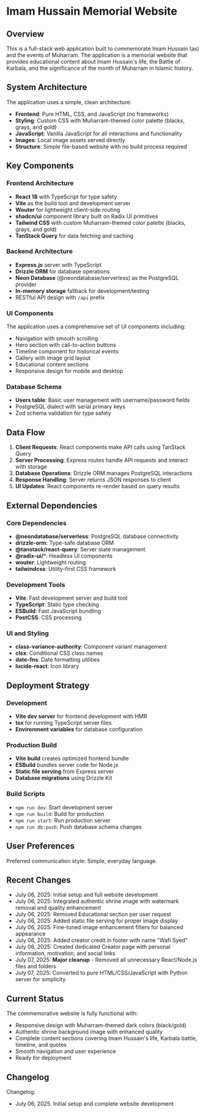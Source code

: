 # Imam Hussain Memorial Website

## Overview

This is a full-stack web application built to commemorate Imam Hussain (as) and the events of Muharram. The application is a memorial website that provides educational content about Imam Hussain's life, the Battle of Karbala, and the significance of the month of Muharram in Islamic history.

## System Architecture

The application uses a simple, clean architecture:

- **Frontend**: Pure HTML, CSS, and JavaScript (no frameworks)
- **Styling**: Custom CSS with Muharram-themed color palette (blacks, grays, and gold)
- **JavaScript**: Vanilla JavaScript for all interactions and functionality
- **Images**: Local image assets served directly
- **Structure**: Simple file-based website with no build process required

## Key Components

### Frontend Architecture
- **React 18** with TypeScript for type safety
- **Vite** as the build tool and development server
- **Wouter** for lightweight client-side routing
- **shadcn/ui** component library built on Radix UI primitives
- **Tailwind CSS** with custom Muharram-themed color palette (blacks, grays, and gold)
- **TanStack Query** for data fetching and caching

### Backend Architecture
- **Express.js** server with TypeScript
- **Drizzle ORM** for database operations
- **Neon Database** (@neondatabase/serverless) as the PostgreSQL provider
- **In-memory storage** fallback for development/testing
- RESTful API design with `/api` prefix

### UI Components
The application uses a comprehensive set of UI components including:
- Navigation with smooth scrolling
- Hero section with call-to-action buttons
- Timeline component for historical events
- Gallery with image grid layout
- Educational content sections
- Responsive design for mobile and desktop

### Database Schema
- **Users table**: Basic user management with username/password fields
- PostgreSQL dialect with serial primary keys
- Zod schema validation for type safety

## Data Flow

1. **Client Requests**: React components make API calls using TanStack Query
2. **Server Processing**: Express routes handle API requests and interact with storage
3. **Database Operations**: Drizzle ORM manages PostgreSQL interactions
4. **Response Handling**: Server returns JSON responses to client
5. **UI Updates**: React components re-render based on query results

## External Dependencies

### Core Dependencies
- **@neondatabase/serverless**: PostgreSQL database connectivity
- **drizzle-orm**: Type-safe database ORM
- **@tanstack/react-query**: Server state management
- **@radix-ui/***: Headless UI components
- **wouter**: Lightweight routing
- **tailwindcss**: Utility-first CSS framework

### Development Tools
- **Vite**: Fast development server and build tool
- **TypeScript**: Static type checking
- **ESBuild**: Fast JavaScript bundling
- **PostCSS**: CSS processing

### UI and Styling
- **class-variance-authority**: Component variant management
- **clsx**: Conditional CSS class names
- **date-fns**: Date formatting utilities
- **lucide-react**: Icon library

## Deployment Strategy

### Development
- **Vite dev server** for frontend development with HMR
- **tsx** for running TypeScript server files
- **Environment variables** for database configuration

### Production Build
- **Vite build** creates optimized frontend bundle
- **ESBuild** bundles server code for Node.js
- **Static file serving** from Express server
- **Database migrations** using Drizzle Kit

### Build Scripts
- `npm run dev`: Start development server
- `npm run build`: Build for production
- `npm run start`: Run production server
- `npm run db:push`: Push database schema changes

## User Preferences

Preferred communication style: Simple, everyday language.

## Recent Changes

- July 06, 2025: Initial setup and full website development
- July 06, 2025: Integrated authentic shrine image with watermark removal and quality enhancement
- July 06, 2025: Removed Educational section per user request
- July 06, 2025: Added static file serving for proper image display
- July 06, 2025: Fine-tuned image enhancement filters for balanced appearance
- July 06, 2025: Added creator credit in footer with name "Wafi Syed"
- July 06, 2025: Created dedicated Creator page with personal information, motivation, and social links
- July 07, 2025: **Major cleanup** - Removed all unnecessary React/Node.js files and folders
- July 07, 2025: Converted to pure HTML/CSS/JavaScript with Python server for simplicity

## Current Status

The commemorative website is fully functional with:
- Responsive design with Muharram-themed dark colors (black/gold)
- Authentic shrine background image with enhanced quality
- Complete content sections covering Imam Hussain's life, Karbala battle, timeline, and quotes
- Smooth navigation and user experience
- Ready for deployment

## Changelog

Changelog:
- July 06, 2025. Initial setup and complete website development